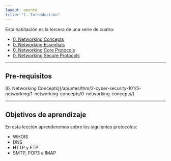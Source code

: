 ```yaml
---
layout: apunte
title: "1. Introduction"
---
```


Esta habitación es la tercera de una serie de cuatro:

- [0. Networking Concepts](/apuntes/thm/2-cyber-security-101/5-networking/1-networking-concepts/0-networking-concepts/)
- [0. Networking Essentials](/apuntes/thm/2-cyber-security-101/5-networking/2-networking-essentials/0-networking-essentials/)
- [0. Networking Core Protocols](/apuntes/thm/2-cyber-security-101/5-networking/3-networking-core-protocols/0-networking-core-protocols/)
- [0. Networking Secure Protocols](/apuntes/thm/2-cyber-security-101/5-networking/4-networking-secure-protocols/0-networking-secure-protocols/)

---------------
<h2>Pre-requisitos</h2>
[0. Networking Concepts](/apuntes/thm/2-cyber-security-101/5-networking/1-networking-concepts/0-networking-concepts/)

---------------
<h2>Objetivos de aprendizaje</h2>
En esta lección aprenderemos sobre los siguientes protocolos:

- WHOIS
- DNS
- HTTP y FTP
- SMTP, POP3 e IMAP